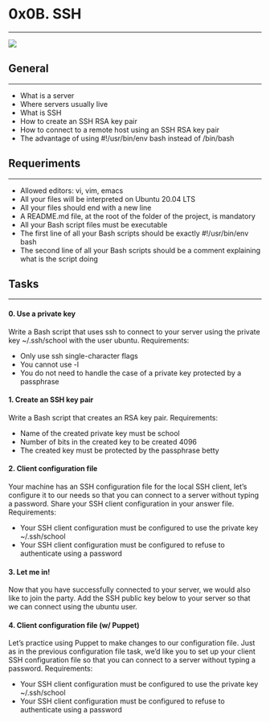 # 0x0B. SSH
***

![](https://s3.amazonaws.com/intranet-projects-files/holbertonschool-sysadmin_devops/244/zPVRKhPsUP5lK.gif)

## General
***
* What is a server
* Where servers usually live
* What is SSH
* How to create an SSH RSA key pair
* How to connect to a remote host using an SSH RSA key pair
* The advantage of using #!/usr/bin/env bash instead of /bin/bash

## Requeriments
***
* Allowed editors: vi, vim, emacs
* All your files will be interpreted on Ubuntu 20.04 LTS
* All your files should end with a new line
* A README.md file, at the root of the folder of the project, is mandatory
* All your Bash script files must be executable
* The first line of all your Bash scripts should be exactly #!/usr/bin/env bash
* The second line of all your Bash scripts should be a comment explaining what is the script doing

## Tasks
***
#### 0. Use a private key
Write a Bash script that uses ssh to connect to your server using the private key ~/.ssh/school with the user ubuntu.
Requirements:
* Only use ssh single-character flags
* You cannot use -l
* You do not need to handle the case of a private key protected by a passphrase

#### 1. Create an SSH key pair
Write a Bash script that creates an RSA key pair.
Requirements:
* Name of the created private key must be school
* Number of bits in the created key to be created 4096
* The created key must be protected by the passphrase betty

#### 2. Client configuration file
Your machine has an SSH configuration file for the local SSH client, let’s configure it to our needs so that you can connect to a server without typing a password. Share your SSH client configuration in your answer file.
Requirements:
* Your SSH client configuration must be configured to use the private key ~/.ssh/school
* Your SSH client configuration must be configured to refuse to authenticate using a password

#### 3. Let me in!
Now that you have successfully connected to your server, we would also like to join the party.
Add the SSH public key below to your server so that we can connect using the ubuntu user.

#### 4. Client configuration file (w/ Puppet)
Let’s practice using Puppet to make changes to our configuration file. Just as in the previous configuration file task, we’d like you to set up your client SSH configuration file so that you can connect to a server without typing a password.
Requirements:
* Your SSH client configuration must be configured to use the private key ~/.ssh/school
* Your SSH client configuration must be configured to refuse to authenticate using a password
